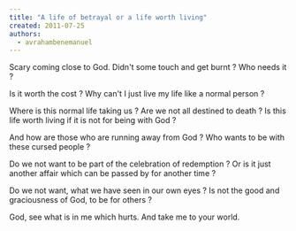 ```yaml
---
title: "A life of betrayal or a life worth living"
created: 2011-07-25
authors: 
  - avrahambenemanuel
---
```


Scary coming close to God. Didn't some touch and get burnt ? Who needs it ?

Is it worth the cost ? Why can't I just live my life like a normal person ?

Where is this normal life taking us ? Are we not all destined to death ? Is this life worth living if it is not for being with God ?

And how are those who are running away from God ? Who wants to be with these cursed people ?

Do we not want to be part of the celebration of redemption ? Or is it just another affair which can be passed by for another time ?

Do we not want, what we have seen in our own eyes ? Is not the good and graciousness of God, to be for others ?

God, see what is in me which hurts. And take me to your world.
